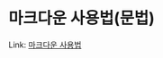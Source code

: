 마크다운 사용법(문법)
=============

Link: [마크다운 사용법][markdownlink]

[markdownlink]: https://gist.github.com/ihoneymon/652be052a0727ad59601 "Go link"
